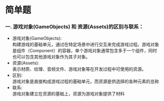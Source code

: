 # 简单题
### 一. 游戏对象(GameObjects) 和 资源(Assets)的区别与联系： ###  
- 游戏对象(GameObjects):  
构建游戏的基础单元，通过在特定场景中进行交互来完成游戏过程。游戏对象是组件（Component）的容器，单个游戏对象通常包含多于一个组件，同时也可以包含其他游戏对象作为其子对象。
- 资源(Assets):  
表示材质、纹理、音频文件、游戏对象等在开发过程中可使用的资源。
- 区别:  
游戏对象是直接构成游戏过程的基础单元，而资源是供选择的各种元素的总称  
- 联系:  
游戏对象建立在资源的基础上，资源为游戏对象提供了材料  
